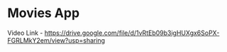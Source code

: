 # Movies App
Video Link - https://drive.google.com/file/d/1vRtEb09b3igHUXgx6SoPX-FGRLMkY2em/view?usp=sharing

